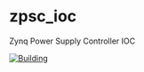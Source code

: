# zpsc_ioc
Zynq Power Supply Controller IOC

[![Building](https://github.com/jeonghanlee/zpsc_ioc/actions/workflows/main.yml/badge.svg)](https://github.com/jeonghanlee/zpsc_ioc/actions/workflows/main.yml)
